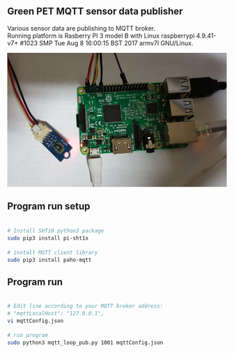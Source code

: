Green PET MQTT sensor data publisher
-----------------
Various sensor data are publishing to MQTT broker.  
Running platform is Rasberry PI 3 model B with Linux raspberrypi 4.9.41-v7+ #1023 SMP Tue Aug 8 16:00:15 BST 2017 armv7l GNU/Linux.

![raspberry HW](piGrenPetPrototype1.png)

Program run setup
---------------

```bash

# Install SHT10 python3 package
sudo pip3 install pi-sht1x

# install MQTT client library
sudo pip3 install paho-mqtt
```

Program run
---------------

```bash

# Edit line according to your MQTT broker address:
# "mqttLocalHost": "127.0.0.1",
vi mqttConfig.json

# run program
sudo python3 mqtt_loop_pub.py 1001 mqttConfig.json
```
